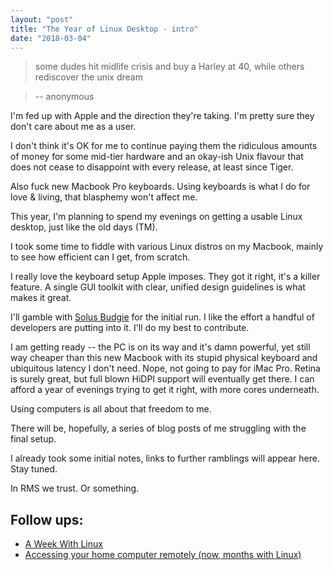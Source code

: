 ```yaml
---
layout: "post"
title: "The Year of Linux Desktop - intro"
date: "2018-03-04"
---
```


> some dudes hit midlife crisis and buy a Harley at 40, while others rediscover the unix dream

> -- anonymous

I'm fed up with Apple and the direction they're taking.
I'm pretty sure they don't care about me as a user.

I don't think it's OK for
me to continue paying them the ridiculous amounts of money for some
mid-tier hardware and an okay-ish Unix flavour that does not cease to disappoint
with every release, at least since Tiger.

Also fuck new Macbook Pro keyboards. Using keyboards is what I do for love & living, 
that blasphemy won't affect me.

This year, I'm planning to spend my evenings on getting a usable Linux desktop,
just like the old days (TM).

I took some time to fiddle with various Linux distros on my Macbook,
mainly to see how efficient can I get, from scratch. 

I really love the keyboard setup Apple imposes. 
They got it right, it's a killer feature. A single GUI toolkit with clear,
unified design guidelines is what makes it great.

I'll gamble with [Solus Budgie](https://solus-project.com/) for the initial run. 
I like the effort a handful of developers are putting into it. 
I'll do my best to contribute.

I am getting ready -- the PC is on its way and it's damn powerful, yet
still way cheaper than this new Macbook with its stupid physical keyboard and ubiquitous 
latency I don't need. Nope, not going to pay for iMac Pro. Retina is surely great,
but full blown HiDPI support will eventually get there. I can afford a year of
evenings trying to get it right, with more cores underneath.

Using computers is all about that freedom to me.

There will be, hopefully, a series of blog posts of me struggling with the
final setup.

I already took some initial notes, links to further ramblings will appear here.
Stay tuned.

In RMS we trust. Or something.


## Follow ups:

  - [A Week With Linux](/anxibits/post/2018-03-27-a-week-with-linux/)
  - [Accessing your home computer remotely (now, months with Linux)](/anxibits/post/2018-07-14-accessing-your-home-computer-remotely/)

